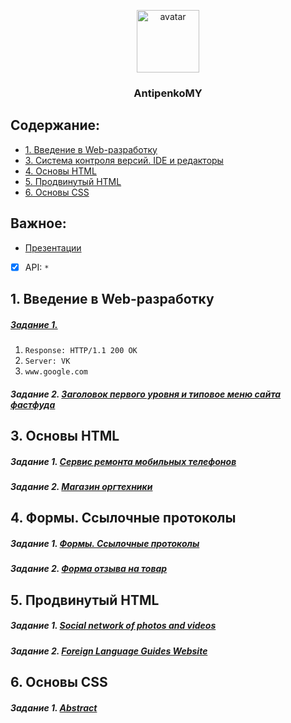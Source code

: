 ﻿<p align="center">
  <a href="https://it-kursy.adukar.by/web-design/">
    <img src="https://avatars1.githubusercontent.com/u/25266367?s=400&u=cc29dc0b0f77c788fd2688cb87fb629fddfb03a1&v=4" alt="avatar" width="100px">
  </a>
  <h3 align="center">AntipenkoMY</h3>
</p>

## Содержание:
- [1. Введение в Web-разработку](#1-Введение-в-Web-разработку)
- [3. Система контроля версий. IDE и редакторы](#3-Система-контроля-версий-IDE-и-редакторы)
- [4. Основы HTML](#4-Основы-HTML)
- [5. Продвинутый HTML](#5-Продвинутый-HTML)
- [6. Основы CSS](#6-Основы-CSS)


## Важное:
- [Презентации](https://github.com/AdukarIT/_Tasks_)
- [x] API: `*`


## 1. Введение в Web-разработку
##### [Задание 1.](https://github.com/AdukarIT/AntipenkoMY/tree/master/Task_1)
  1. `Response: HTTP/1.1 200 OK`
  2. `Server: VK`
  3. `www.google.com`
##### Задание 2. [Заголовок первого уровня и типовое меню сайта фастфуда](https://codepen.io/Maximillliano/pen/XvEGdX)

## 3. Основы HTML
#####	Задание 1. [Сервис ремонта мобильных телефонов](https://github.com/AdukarIT/AntipenkoMY/tree/master/Task_2/Mobile%20phone%20repair%20service)
##### Задание 2. [Магазин оргтехники](https://github.com/AdukarIT/AntipenkoMY/tree/master/Task_2/Office%20equipment%20store)

## 4. Формы. Ссылочные протоколы
##### Задание 1. [Формы. Ссылочные протоколы](https://codepen.io/Maximillliano/pen/JgLzGE)
##### Задание 2. [Форма отзыва на товар](https://codepen.io/Maximillliano/pen/ymqyxV)

## 5. Продвинутый HTML
##### Задание 1. [Social network of photos and videos](https://github.com/AdukarIT/AntipenkoMY/tree/master/Task_5/Social%20network%20of%20photos%20and%20videos)
##### Задание 2. [Foreign Language Guides Website](https://github.com/AdukarIT/AntipenkoMY/tree/master/Task_5/Foreign%20Language%20Guides%20Website)

## 6. Основы CSS
##### Задание 1. [Abstract](https://codepen.io/Maximillliano/pen/GRKjxVO)
